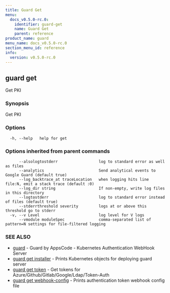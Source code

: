 ```yaml
---
title: Guard Get
menu:
  docs_v0.5.0-rc.0:
    identifier: guard-get
    name: Guard Get
    parent: reference
product_name: guard
menu_name: docs_v0.5.0-rc.0
section_menu_id: reference
info:
  version: v0.5.0-rc.0
---
```


## guard get

Get PKI

### Synopsis

Get PKI

### Options

```
  -h, --help   help for get
```

### Options inherited from parent commands

```
      --alsologtostderr                  log to standard error as well as files
      --analytics                        Send analytical events to Google Guard (default true)
      --log_backtrace_at traceLocation   when logging hits line file:N, emit a stack trace (default :0)
      --log_dir string                   If non-empty, write log files in this directory
      --logtostderr                      log to standard error instead of files (default true)
      --stderrthreshold severity         logs at or above this threshold go to stderr
  -v, --v Level                          log level for V logs
      --vmodule moduleSpec               comma-separated list of pattern=N settings for file-filtered logging
```

### SEE ALSO

* [guard](/docs/v0.5.0-rc.0/reference/guard)	 - Guard by AppsCode - Kubernetes Authentication WebHook Server
* [guard get installer](/docs/v0.5.0-rc.0/reference/guard_get_installer)	 - Prints Kubernetes objects for deploying guard server
* [guard get token](/docs/v0.5.0-rc.0/reference/guard_get_token)	 - Get tokens for Azure/Github/Gitlab/Google/Ldap/Token-Auth
* [guard get webhook-config](/docs/v0.5.0-rc.0/reference/guard_get_webhook-config)	 - Prints authentication token webhook config file

